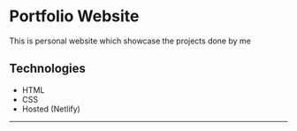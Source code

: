# Portfolio Website

This is personal website which showcase the projects done by me

## Technologies

- HTML
- CSS
- Hosted (Netlify)

---


